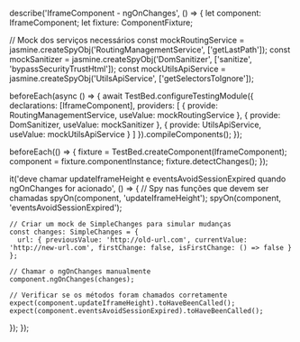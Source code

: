 describe('IframeComponent - ngOnChanges', () => {
  let component: IframeComponent;
  let fixture: ComponentFixture<IframeComponent>;

  // Mock dos serviços necessários
  const mockRoutingService = jasmine.createSpyObj('RoutingManagementService', ['getLastPath']);
  const mockSanitizer = jasmine.createSpyObj('DomSanitizer', ['sanitize', 'bypassSecurityTrustHtml']);
  const mockUtilsApiService = jasmine.createSpyObj('UtilsApiService', ['getSelectorsToIgnore']);

  beforeEach(async () => {
    await TestBed.configureTestingModule({
      declarations: [IframeComponent],
      providers: [
        { provide: RoutingManagementService, useValue: mockRoutingService },
        { provide: DomSanitizer, useValue: mockSanitizer },
        { provide: UtilsApiService, useValue: mockUtilsApiService }
      ]
    }).compileComponents();
  });

  beforeEach(() => {
    fixture = TestBed.createComponent(IframeComponent);
    component = fixture.componentInstance;
    fixture.detectChanges();
  });

  it('deve chamar updateIframeHeight e eventsAvoidSessionExpired quando ngOnChanges for acionado', () => {
    // Spy nas funções que devem ser chamadas
    spyOn(component, 'updateIframeHeight');
    spyOn(component, 'eventsAvoidSessionExpired');

    // Criar um mock de SimpleChanges para simular mudanças
    const changes: SimpleChanges = {
      url: { previousValue: 'http://old-url.com', currentValue: 'http://new-url.com', firstChange: false, isFirstChange: () => false }
    };

    // Chamar o ngOnChanges manualmente
    component.ngOnChanges(changes);

    // Verificar se os métodos foram chamados corretamente
    expect(component.updateIframeHeight).toHaveBeenCalled();
    expect(component.eventsAvoidSessionExpired).toHaveBeenCalled();
  });
});
